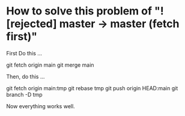 # How to solve this problem of "! [rejected] master -> master (fetch first)"

First Do this ...

git fetch origin main
git merge  main

Then, do this ...

git fetch origin main:tmp
git rebase tmp
git push origin HEAD:main
git branch -D tmp

Now everything works well.
